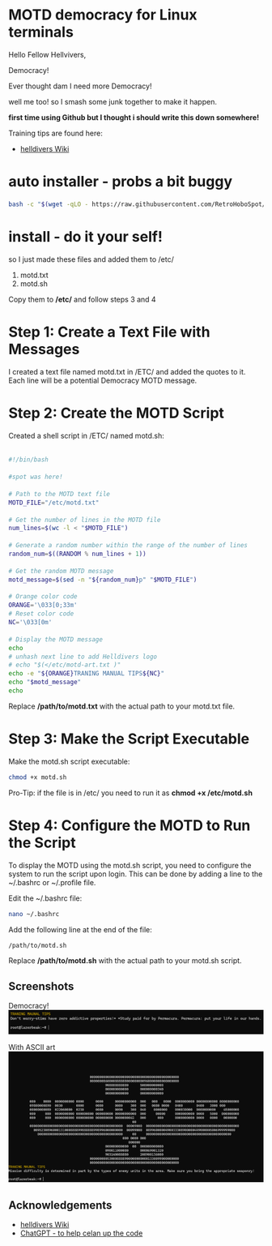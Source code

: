 # MOTD democracy for Linux terminals 

Hello Fellow Hellvivers, 

Democracy! 

Ever thought dam I need more Democracy!

well me too!  so I smash some junk together to make it happen.

**first time using Github but I thought i should write this down somewhere!**  


Training tips are found here:
- [helldivers Wiki](https://helldivers.wiki.gg/wiki/Training_Manual_Tips#:~:text=Training%20Manual%20Tips%201%20Super%20Earth%20has%20many,could%20result%20in%20a%20child.%20...%20More%20items)


# auto installer - probs a bit buggy

```bash
bash -c "$(wget -qLO - https://raw.githubusercontent.com/RetroHoboSpot/MOTD-Helldivers2/main/install/freedom-install.sh)"
```


# install - do it your self!  

so I just made these files and added them to /etc/

1. motd.txt
2. motd.sh

Copy them to **/etc/** and follow steps 3 and 4 


# Step 1: Create a Text File with Messages
I created a text file named motd.txt in /ETC/ and added the quotes to it. Each line will be a potential Democracy MOTD message.

# Step 2: Create the MOTD Script
Created a shell script in /ETC/ named motd.sh:

```bash

#!/bin/bash

#spot was here!

# Path to the MOTD text file
MOTD_FILE="/etc/motd.txt"

# Get the number of lines in the MOTD file
num_lines=$(wc -l < "$MOTD_FILE")

# Generate a random number within the range of the number of lines
random_num=$((RANDOM % num_lines + 1))

# Get the random MOTD message
motd_message=$(sed -n "${random_num}p" "$MOTD_FILE")

# Orange color code
ORANGE='\033[0;33m'
# Reset color code
NC='\033[0m'

# Display the MOTD message
echo
# unhash next line to add Helldivers logo
# echo "$(</etc/motd-art.txt )" 
echo -e "${ORANGE}TRANING MANUAL TIPS${NC}"
echo "$motd_message"
echo 
```

Replace **/path/to/motd.txt** with the actual path to your motd.txt file.

# Step 3: Make the Script Executable
Make the motd.sh script executable:
```bash
chmod +x motd.sh
```
Pro-Tip: if the file is in /etc/ you need to run it as **chmod +x /etc/motd.sh**

# Step 4: Configure the MOTD to Run the Script
To display the MOTD using the motd.sh script, you need to configure the system to run the script upon login. This can be done by adding a line to the ~/.bashrc or ~/.profile file.

Edit the ~/.bashrc file:

```bash
nano ~/.bashrc
```

Add the following line at the end of the file:

```bash
/path/to/motd.sh
```
Replace **/path/to/motd.sh** with the actual path to your motd.sh script.

## Screenshots

Democracy! 
![App Screenshot](https://raw.githubusercontent.com/RetroHoboSpot/MOTD-Helldivers2/b10811906c8960a3f480867eddf4822569d6fb77/HD2-Normal.png)


With ASCII art
![App Screenshot](https://raw.githubusercontent.com/RetroHoboSpot/MOTD-Helldivers2/b10811906c8960a3f480867eddf4822569d6fb77/HD2-art.png)

## Acknowledgements

 - [helldivers Wiki](https://helldivers.wiki.gg/wiki/Training_Manual_Tips#:~:text=Training%20Manual%20Tips%201%20Super%20Earth%20has%20many,could%20result%20in%20a%20child.%20...%20More%20items)
 - [ChatGPT - to help celan up the code](https://chat.openai.com/)


